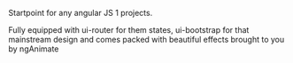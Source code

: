 Startpoint for any angular JS 1 projects.

Fully equipped with ui-router for them states, ui-bootstrap for that mainstream design and comes packed with beautiful effects brought to you by ngAnimate
